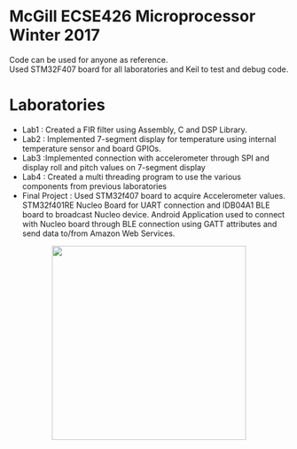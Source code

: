 # McGill ECSE426 Microprocessor Winter 2017
Code can be used for anyone as reference.<br>
Used STM32F407 board for all laboratories and Keil to test and debug code.<br>

# Laboratories
- Lab1 : Created a FIR filter using Assembly, C and DSP Library.
- Lab2 : Implemented 7-segment display for temperature using internal temperature sensor and board GPIOs. 
- Lab3 :Implemented connection with accelerometer through SPI and display roll and pitch values on 7-segment display <br>
- Lab4 : Created a multi threading program to use the various components from previous laboratories <br> 
- Final Project : Used STM32f407 board to acquire Accelerometer values. STM32f401RE Nucleo Board for UART connection and IDB04A1 BLE board to broadcast Nucleo device. Android Application used to connect with Nucleo board through BLE connection using GATT attributes and send data to/from Amazon Web Services.

<p align="center">
  <img src="final_project_topology" width="350"/>
</p>








